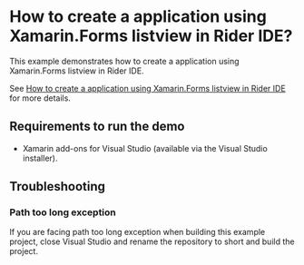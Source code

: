 # How to create a application using Xamarin.Forms listview in Rider IDE?

This example demonstrates how to create a application using Xamarin.Forms listview in Rider IDE.

See [How to create a application using Xamarin.Forms listview in Rider IDE](https://www.syncfusion.com/kb/9833/how-to-create-a-application-using-xamarin-forms-listview-in-rider-ide) for more details.

## Requirements to run the demo

* Xamarin add-ons for Visual Studio (available via the Visual Studio installer).

## Troubleshooting

### Path too long exception

If you are facing path too long exception when building this example project, close Visual Studio and rename the repository to short and build the project.
